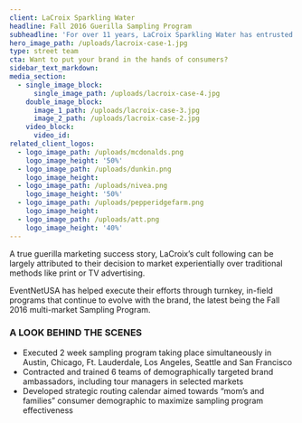 ```yaml
---
client: LaCroix Sparkling Water
headline: Fall 2016 Guerilla Sampling Program
subheadline: 'For over 11 years, LaCroix Sparkling Water has entrusted EventNetUSA to place their product in the hands of consumers using street team sampling, tradeshow exhibiting, and mobile marketing programs.'
hero_image_path: /uploads/lacroix-case-1.jpg
type: street team
cta: Want to put your brand in the hands of consumers?
sidebar_text_markdown:
media_section:
  - single_image_block:
      single_image_path: /uploads/lacroix-case-4.jpg
    double_image_block:
      image_1_path: /uploads/lacroix-case-3.jpg
      image_2_path: /uploads/lacroix-case-2.jpg
    video_block:
      video_id:
related_client_logos:
  - logo_image_path: /uploads/mcdonalds.png
    logo_image_height: '50%'
  - logo_image_path: /uploads/dunkin.png
    logo_image_height:
  - logo_image_path: /uploads/nivea.png
    logo_image_height: '50%'
  - logo_image_path: /uploads/pepperidgefarm.png
    logo_image_height:
  - logo_image_path: /uploads/att.png
    logo_image_height: '40%'
---
```



A true guerilla marketing success story, LaCroix’s cult following can be largely attributed to their decision to market experientially over traditional methods like print or TV advertising.

EventNetUSA has helped execute their efforts through turnkey, in-field programs that continue to evolve with the brand, the latest being the Fall 2016 multi-market Sampling Program.

### A LOOK BEHIND THE SCENES

* Executed 2 week sampling program taking place simultaneously in Austin, Chicago, Ft. Lauderdale, Los Angeles, Seattle and San Francisco
* Contracted and trained 6 teams of demographically targeted brand ambassadors, including tour managers in selected markets
* Developed strategic routing calendar aimed towards “mom’s and families” consumer demographic to maximize sampling program effectiveness